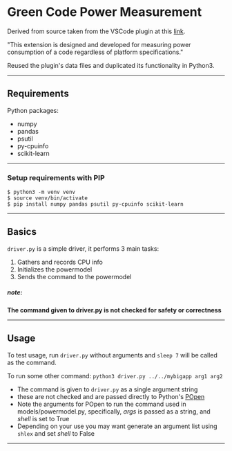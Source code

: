 # Green Code Power Measurement

Derived from source taken from the VSCode plugin at this [link](https://marketplace.visualstudio.com/items?itemName=hzm7.greencode-powermeasurement).

"This extension is designed and developed for measuring power consumption of a code regardless of platform specifications."

Reused the plugin's data files and duplicated its functionality in Python3.
___
## Requirements
Python packages:
- numpy
- pandas
- psutil
- py-cpuinfo
- scikit-learn
___
### Setup requirements with PIP
```
$ python3 -m venv venv
$ source venv/bin/activate
$ pip install numpy pandas psutil py-cpuinfo scikit-learn
```
___
## Basics
`driver.py` is a simple driver, it performs 3 main tasks:
1) Gathers and records CPU info
2) Initializes the powermodel
3) Sends the command to the powermodel
##### note:
**The command given to driver.py is not checked for safety or correctness**
___
## Usage
To test usage, run `driver.py` without arguments and `sleep 7` will be called as the command.

To run some other command:
`python3 driver.py ../../mybigapp arg1 arg2`

- The command is given to `driver.py` as a single argument string
- these are not checked and are passed directly to Python's [POpen](https://docs.python.org/3/library/subprocess.html#subprocess.Popen)
- Note the arguments for POpen to run the command used in models/powermodel.py, specifically, *args* is passed as a string, and *shell* is set to True
- Depending on your use you may want generate an argument list using `shlex` and set *shell* to False
___
